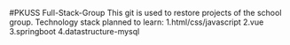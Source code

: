 #PKUSS Full-Stack-Group
This git is used to restore projects of the school group.
Technology stack planned to learn:
1.html/css/javascript
2.vue
3.springboot
4.datastructure-mysql
